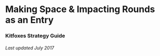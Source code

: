 # Making Space & Impacting Rounds as an Entry
### Kitfoxes Strategy Guide
###### Last updated July 2017

